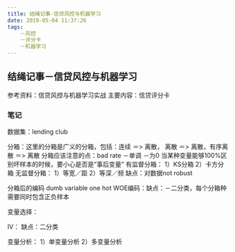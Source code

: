 ```yaml
---
title: 结绳记事-信贷风控与机器学习
date: 2019-05-04 11:37:26
tags:
    －风控
    －评分卡
    －机器学习
---
```

## 结绳记事－信贷风控与机器学习
参考资料：信贷风控与机器学习实战
主要内容：信贷评分卡

### 笔记
数据集：lending club

分箱：这里的分箱是广义的分箱，包括：连续 ＝> 离散， 离散 ＝> 离散，有序离散 ＝> 离散
分箱应该注意的点：bad rate －单调   －为0
当某种变量能够100%区别坏样本的时候，要小心是否是“事后变量”
有监督分箱：
1）KS分箱
2）卡方分箱
无监督分箱：
1）等宽／距
2）等深／频
缺点：对数据not robust

分箱后的编码
dumb variable
one hot
WOE编码：缺点：－二分类，每个分箱种需要同时包含正负样本

变量选择：

IV： 缺点：二分类

变量分析：
1）单变量分析
2）多变量分析
